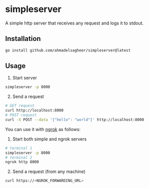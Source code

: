 # simpleserver
A simple http server that receives any request and logs it to stdout.

## Installation
```bash
go install github.com/ahmadelsagheer/simpleserver@latest
```

## Usage
1. Start server
```bash
simpleserver -p 8000
```
2. Send a request
```bash
# GET request
curl http://localhost:8000
# POST request
curl -X POST --data '{"hello": "world"}' http://localhost:8000
```

You can use it with [ngrok](https://ngrok.com/) as follows:

1. Start both simple and ngrok servers
```bash
# terminal 1
simpleserver -p 8000
# terminal 2
ngrok http 8000
```
2. Send a request (from any machine)
```bash
curl https://<NGROK_FORWARDING_URL>
```
